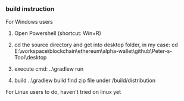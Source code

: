 
### build instruction

For Windows users

1. Open Powershell (shortcut: Win+R)

2. cd the source directory and get into desktop folder, in my case:
cd E:\workspace\blockchain\ethereum\alpha-wallet\github\Peter-s-Tool\desktop

3. execute cmd:
 ..\gradlew run

4. build
..\gradlew build
find zip file under /build/distribution

For Linux users
to do, haven't tried on linux yet
